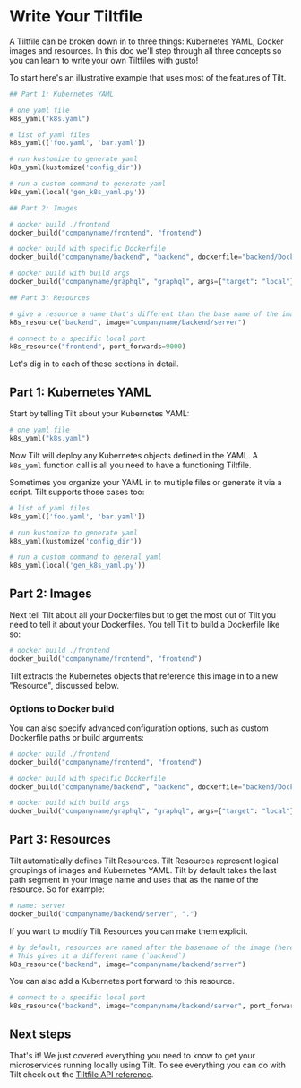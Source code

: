 # Write Your Tiltfile

A Tiltfile can be broken down in to three things: Kubernetes YAML, Docker images
and resources.  In this doc we'll step through all three concepts so you can
learn to write your own Tiltfiles with gusto!

To start here's an illustrative example that uses most of the features of Tilt.

```python
## Part 1: Kubernetes YAML

# one yaml file
k8s_yaml("k8s.yaml")

# list of yaml files
k8s_yaml(['foo.yaml', 'bar.yaml'])

# run kustomize to generate yaml
k8s_yaml(kustomize('config_dir'))

# run a custom command to generate yaml
k8s_yaml(local('gen_k8s_yaml.py'))

## Part 2: Images

# docker build ./frontend
docker_build("companyname/frontend", "frontend")

# docker build with specific Dockerfile
docker_build("companyname/backend", "backend", dockerfile="backend/Dockerfile.dev")

# docker build with build args
docker_build("companyname/graphql", "graphql", args={"target": "local"})

## Part 3: Resources

# give a resource a name that's different than the base name of the image
k8s_resource("backend", image="companyname/backend/server")

# connect to a specific local port
k8s_resource("frontend", port_forwards=9000) 
```

Let's dig in to each of these sections in detail.

## Part 1: Kubernetes YAML
Start by telling Tilt about your Kubernetes YAML:

```python
# one yaml file
k8s_yaml("k8s.yaml")
```

Now Tilt will deploy any Kubernetes objects defined in the YAML. A `k8s_yaml`
function call is all you need to have a functioning Tiltfile.

Sometimes you organize your YAML in to multiple files or generate it via a
script. Tilt supports those cases too:

```python
# list of yaml files
k8s_yaml(['foo.yaml', 'bar.yaml'])

# run kustomize to generate yaml
k8s_yaml(kustomize('config_dir'))

# run a custom command to general yaml
k8s_yaml(local('gen_k8s_yaml.py'))
```

## Part 2: Images

Next tell Tilt about all your Dockerfiles but to get the most out of Tilt you
need to tell it about your Dockerfiles. You tell Tilt to build a Dockerfile like
so:

```python
# docker build ./frontend
docker_build("companyname/frontend", "frontend")
```

Tilt extracts the Kubernetes objects that reference this image in to a new
"Resource", discussed below.

### Options to Docker build

You can also specify advanced configuration options, such as custom Dockerfile
paths or build arguments:

```python
# docker build ./frontend
docker_build("companyname/frontend", "frontend")

# docker build with specific Dockerfile
docker_build("companyname/backend", "backend", dockerfile="backend/Dockerfile.dev")

# docker build with build args
docker_build("companyname/graphql", "graphql", args={"target": "local"})
```

## Part 3: Resources

Tilt automatically defines Tilt Resources. Tilt Resources represent logical
groupings of images and Kubernetes YAML.  Tilt by default takes the last path
segment in your image name and uses that as the name of the resource. So for
example:

```python
# name: server
docker_build("companyname/backend/server", ".")
```

If you want to modify Tilt Resources you can make them explicit.

```python
# by default, resources are named after the basename of the image (here, `server`).
# This gives it a different name (`backend`)
k8s_resource("backend", image="companyname/backend/server")
```

You can also add a Kubernetes port forward to this resource.

```python
# connect to a specific local port
k8s_resource("backend", image="companyname/backend/server", port_forwards=9000) 
```

## Next steps

That's it! We just covered everything you need to know to get your microservices
running locally using Tilt.  To see everything you can do with Tilt check out
the [Tiltfile API reference](api.html).
